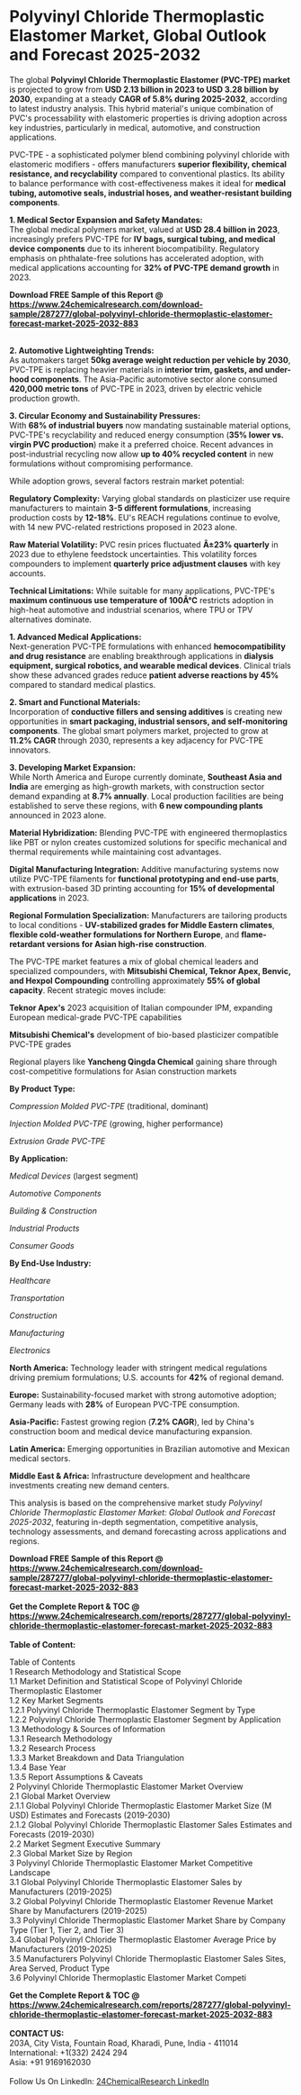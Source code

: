 <h1>Polyvinyl Chloride Thermoplastic Elastomer Market, Global Outlook and Forecast 2025-2032</h1><p>The global <strong>Polyvinyl Chloride Thermoplastic Elastomer (PVC-TPE) market</strong> is projected to grow from <strong>USD 2.13 billion in 2023 to USD 3.28 billion by 2030</strong>, expanding at a steady <strong>CAGR of 5.8% during 2025-2032</strong>, according to latest industry analysis. This hybrid material's unique combination of PVC's processability with elastomeric properties is driving adoption across key industries, particularly in medical, automotive, and construction applications.</p><p>PVC-TPE - a sophisticated polymer blend combining polyvinyl chloride with elastomeric modifiers - offers manufacturers <strong>superior flexibility, chemical resistance, and recyclability</strong> compared to conventional plastics. Its ability to balance performance with cost-effectiveness makes it ideal for <strong>medical tubing, automotive seals, industrial hoses, and weather-resistant building components</strong>.</p><p><strong>1. Medical Sector Expansion and Safety Mandates:</strong><br>
The global medical polymers market, valued at <strong>USD 28.4 billion in 2023</strong>, increasingly prefers PVC-TPE for <strong>IV bags, surgical tubing, and medical device components</strong> due to its inherent biocompatibility. Regulatory emphasis on phthalate-free solutions has accelerated adoption, with medical applications accounting for <strong>32% of PVC-TPE demand growth</strong> in 2023.</p><div><b>Download FREE Sample of this Report @ 
            <a href="https://www.24chemicalresearch.com/download-sample/287277/global-polyvinyl-chloride-thermoplastic-elastomer-forecast-market-2025-2032-883">
            https://www.24chemicalresearch.com/download-sample/287277/global-polyvinyl-chloride-thermoplastic-elastomer-forecast-market-2025-2032-883</a></b></div><br><p><strong>2. Automotive Lightweighting Trends:</strong><br>
As automakers target <strong>50kg average weight reduction per vehicle by 2030</strong>, PVC-TPE is replacing heavier materials in <strong>interior trim, gaskets, and under-hood components</strong>. The Asia-Pacific automotive sector alone consumed <strong>420,000 metric tons</strong> of PVC-TPE in 2023, driven by electric vehicle production growth.</p><p><strong>3. Circular Economy and Sustainability Pressures:</strong><br>
With <strong>68% of industrial buyers</strong> now mandating sustainable material options, PVC-TPE's recyclability and reduced energy consumption (<strong>35% lower vs. virgin PVC production</strong>) make it a preferred choice. Recent advances in post-industrial recycling now allow <strong>up to 40% recycled content</strong> in new formulations without compromising performance.</p><p>While adoption grows, several factors restrain market potential:</p><p><strong>Regulatory Complexity:</strong> Varying global standards on plasticizer use require manufacturers to maintain <strong>3-5 different formulations</strong>, increasing production costs by <strong>12-18%</strong>. EU's REACH regulations continue to evolve, with 14 new PVC-related restrictions proposed in 2023 alone.</p><p><strong>Raw Material Volatility:</strong> PVC resin prices fluctuated <strong>Â±23% quarterly</strong> in 2023 due to ethylene feedstock uncertainties. This volatility forces compounders to implement <strong>quarterly price adjustment clauses</strong> with key accounts.</p><p><strong>Technical Limitations:</strong> While suitable for many applications, PVC-TPE's <strong>maximum continuous use temperature of 100Â°C</strong> restricts adoption in high-heat automotive and industrial scenarios, where TPU or TPV alternatives dominate.</p><p><strong>1. Advanced Medical Applications:</strong><br>
Next-generation PVC-TPE formulations with enhanced <strong>hemocompatibility and drug resistance</strong> are enabling breakthrough applications in <strong>dialysis equipment, surgical robotics, and wearable medical devices</strong>. Clinical trials show these advanced grades reduce <strong>patient adverse reactions by 45%</strong> compared to standard medical plastics.</p><p><strong>2. Smart and Functional Materials:</strong><br>
Incorporation of <strong>conductive fillers and sensing additives</strong> is creating new opportunities in <strong>smart packaging, industrial sensors, and self-monitoring components</strong>. The global smart polymers market, projected to grow at <strong>11.2% CAGR</strong> through 2030, represents a key adjacency for PVC-TPE innovators.</p><p><strong>3. Developing Market Expansion:</strong><br>
While North America and Europe currently dominate, <strong>Southeast Asia and India</strong> are emerging as high-growth markets, with construction sector demand expanding at <strong>8.7% annually</strong>. Local production facilities are being established to serve these regions, with <strong>6 new compounding plants</strong> announced in 2023 alone.</p><p><strong>Material Hybridization:</strong> Blending PVC-TPE with engineered thermoplastics like PBT or nylon creates customized solutions for specific mechanical and thermal requirements while maintaining cost advantages.</p><p><strong>Digital Manufacturing Integration:</strong> Additive manufacturing systems now utilize PVC-TPE filaments for <strong>functional prototyping and end-use parts</strong>, with extrusion-based 3D printing accounting for <strong>15% of developmental applications</strong> in 2023.</p><p><strong>Regional Formulation Specialization:</strong> Manufacturers are tailoring products to local conditions - <strong>UV-stabilized grades for Middle Eastern climates</strong>, <strong>flexible cold-weather formulations for Northern Europe</strong>, and <strong>flame-retardant versions for Asian high-rise construction</strong>.</p><p>The PVC-TPE market features a mix of global chemical leaders and specialized compounders, with <strong>Mitsubishi Chemical, Teknor Apex, Benvic, and Hexpol Compounding</strong> controlling approximately <strong>55% of global capacity</strong>. Recent strategic moves include:</p><p><strong>Teknor Apex's</strong> 2023 acquisition of Italian compounder IPM, expanding European medical-grade PVC-TPE capabilities</p><p><strong>Mitsubishi Chemical's</strong> development of bio-based plasticizer compatible PVC-TPE grades</p><p>Regional players like <strong>Yancheng Qingda Chemical</strong> gaining share through cost-competitive formulations for Asian construction markets</p><p><strong>By Product Type:</strong></p><p><em>Compression Molded PVC-TPE</em> (traditional, dominant)</p><p><em>Injection Molded PVC-TPE</em> (growing, higher performance)</p><p><em>Extrusion Grade PVC-TPE</em></p><p><strong>By Application:</strong></p><p><em>Medical Devices</em> (largest segment)</p><p><em>Automotive Components</em></p><p><em>Building &amp; Construction</em></p><p><em>Industrial Products</em></p><p><em>Consumer Goods</em></p><p><strong>By End-Use Industry:</strong></p><p><em>Healthcare</em></p><p><em>Transportation</em></p><p><em>Construction</em></p><p><em>Manufacturing</em></p><p><em>Electronics</em></p><p><strong>North America:</strong> Technology leader with stringent medical regulations driving premium formulations; U.S. accounts for <strong>42%</strong> of regional demand.</p><p><strong>Europe:</strong> Sustainability-focused market with strong automotive adoption; Germany leads with <strong>28%</strong> of European PVC-TPE consumption.</p><p><strong>Asia-Pacific:</strong> Fastest growing region (<strong>7.2% CAGR</strong>), led by China's construction boom and medical device manufacturing expansion.</p><p><strong>Latin America:</strong> Emerging opportunities in Brazilian automotive and Mexican medical sectors.</p><p><strong>Middle East &amp; Africa:</strong> Infrastructure development and healthcare investments creating new demand centers.</p><p>This analysis is based on the comprehensive market study <em>Polyvinyl Chloride Thermoplastic Elastomer Market: Global Outlook and Forecast 2025-2032</em>, featuring in-depth segmentation, competitive analysis, technology assessments, and demand forecasting across applications and regions.</p><div><b>Download FREE Sample of this Report @ 
            <a href="https://www.24chemicalresearch.com/download-sample/287277/global-polyvinyl-chloride-thermoplastic-elastomer-forecast-market-2025-2032-883">
            https://www.24chemicalresearch.com/download-sample/287277/global-polyvinyl-chloride-thermoplastic-elastomer-forecast-market-2025-2032-883</a></b></div><br><div><b>Get the Complete Report & TOC @ 
            <a href="https://www.24chemicalresearch.com/reports/287277/global-polyvinyl-chloride-thermoplastic-elastomer-forecast-market-2025-2032-883">
            https://www.24chemicalresearch.com/reports/287277/global-polyvinyl-chloride-thermoplastic-elastomer-forecast-market-2025-2032-883</a></b></div><br>
            <b>Table of Content:</b><p>Table of Contents<br />
1 Research Methodology and Statistical Scope<br />
1.1 Market Definition and Statistical Scope of Polyvinyl Chloride Thermoplastic Elastomer<br />
1.2 Key Market Segments<br />
1.2.1 Polyvinyl Chloride Thermoplastic Elastomer Segment by Type<br />
1.2.2 Polyvinyl Chloride Thermoplastic Elastomer Segment by Application<br />
1.3 Methodology & Sources of Information<br />
1.3.1 Research Methodology<br />
1.3.2 Research Process<br />
1.3.3 Market Breakdown and Data Triangulation<br />
1.3.4 Base Year<br />
1.3.5 Report Assumptions & Caveats<br />
2 Polyvinyl Chloride Thermoplastic Elastomer Market Overview<br />
2.1 Global Market Overview<br />
2.1.1 Global Polyvinyl Chloride Thermoplastic Elastomer Market Size (M USD) Estimates and Forecasts (2019-2030)<br />
2.1.2 Global Polyvinyl Chloride Thermoplastic Elastomer Sales Estimates and Forecasts (2019-2030)<br />
2.2 Market Segment Executive Summary<br />
2.3 Global Market Size by Region<br />
3 Polyvinyl Chloride Thermoplastic Elastomer Market Competitive Landscape<br />
3.1 Global Polyvinyl Chloride Thermoplastic Elastomer Sales by Manufacturers (2019-2025)<br />
3.2 Global Polyvinyl Chloride Thermoplastic Elastomer Revenue Market Share by Manufacturers (2019-2025)<br />
3.3 Polyvinyl Chloride Thermoplastic Elastomer Market Share by Company Type (Tier 1, Tier 2, and Tier 3)<br />
3.4 Global Polyvinyl Chloride Thermoplastic Elastomer Average Price by Manufacturers (2019-2025)<br />
3.5 Manufacturers Polyvinyl Chloride Thermoplastic Elastomer Sales Sites, Area Served, Product Type<br />
3.6 Polyvinyl Chloride Thermoplastic Elastomer Market Competi</p><div><b>Get the Complete Report & TOC @ 
            <a href="https://www.24chemicalresearch.com/reports/287277/global-polyvinyl-chloride-thermoplastic-elastomer-forecast-market-2025-2032-883">
            https://www.24chemicalresearch.com/reports/287277/global-polyvinyl-chloride-thermoplastic-elastomer-forecast-market-2025-2032-883</a></b></div><br><b>CONTACT US:</b><br>
            203A, City Vista, Fountain Road, Kharadi, Pune, India - 411014<br>
            International: +1(332) 2424 294<br>
            Asia: +91 9169162030 <br><br>
            Follow Us On LinkedIn: <a href="https://www.linkedin.com/company/24chemicalresearch/">24ChemicalResearch LinkedIn</a>